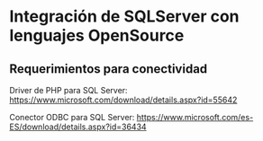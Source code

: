 Integración de SQLServer con lenguajes OpenSource
=================================================

Requerimientos para conectividad
--------------------------------

Driver de PHP para SQL Server:
https://www.microsoft.com/download/details.aspx?id=55642

Conector ODBC para SQL Server:
https://www.microsoft.com/es-ES/download/details.aspx?id=36434
